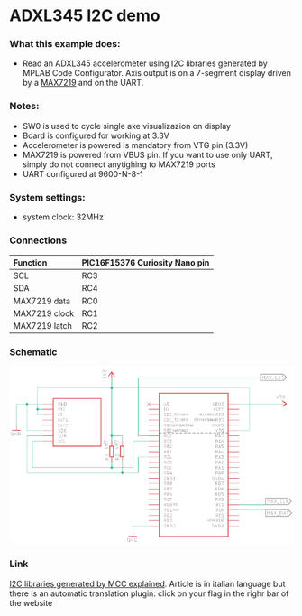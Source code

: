 # ADXL345 I2C demo

### What this example does:
- Read an ADXL345 accelerometer using I2C libraries generated by MPLAB Code Configurator. Axis output is on a 7-segment display driven by a [MAX7219](https://github.com/Cyb3rn0id/MAX7219sz_PIC_lib) and on the UART.

### Notes:
- SW0 is used to cycle single axe visualizazion on display
- Board is configured for working at 3.3V
- Accelerometer is powered Is mandatory from VTG pin (3.3V)
- MAX7219 is powered from VBUS pin. If you want to use only UART, simply do not connect anytighing to MAX7219 ports
- UART configured at 9600-N-8-1

### System settings:
- system clock: 32MHz

### Connections

| Function     | PIC16F15376 Curiosity Nano pin |
|:-------------|:-------------------------------|
|SCL           |RC3                             |
|SDA           |RC4                             |
|MAX7219 data  |RC0                             |
|MAX7219 clock |RC1                             |
|MAX7219 latch |RC2                             |

### Schematic
![Schematic](documents/schematic.png)

### Link
[I2C libraries generated by MCC explained](https://www.settorezero.com/wordpress/utilizzo-librerie-i2c-generate-dall-mplab-code-configurator-lettura-accelerometro/). Article is in italian language but there is an automatic translation plugin: click on your flag in the righr bar of the website
